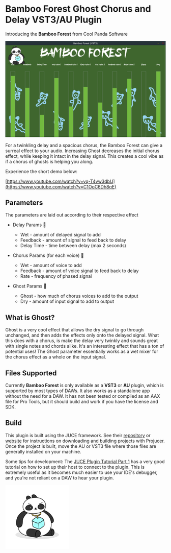 # Bamboo Forest Ghost Chorus and Delay VST3/AU Plugin
Introducing the **Bamboo Forest** from Cool Panda Software

<p>
    <img alt="Bamboo Forest Interface" src="/Assets/interface.png" max-height="400" aspect-ratio="7:4">
</p>

For a twinkling delay and a spacious chorus, the Bamboo Forest can give a surreal effect to your audio. Increasing Ghost decreases the initial chorus effect, while keeping it intact in the delay signal. This creates a cool vibe as if a chorus of ghosts is helping you along.

Experience the short demo below:

[https://www.youtube.com/watch?v=yq-T4vw3dbU](https://www.youtube.com/watch?v=C1OoC6Dh8qE)

## Parameters
The parameters are laid out according to their respective effect
* Delay Params 🔄
    * Wet - amount of delayed signal to add
    * Feedback - amount of signal to feed back to delay
    * Delay Time - time between delay (max 2 seconds)

* Chorus Params (for each voice) 🐼
    * Wet - amount of voice to add
    * Feedback - amount of voice signal to feed back to delay
    * Rate - frequency of phased signal

* Ghost Params 👻
    * Ghost - how much of chorus voices to add to the output
    * Dry - amount of input signal to add to output

## What is Ghost?
Ghost is a very cool effect that allows the dry signal to go through unchanged, and then adds the effects only onto the delayed signal. What this does with a chorus, is make the delay very twinkly and sounds great with single notes and chords alike. It's an interesting effect that has a ton of potential uses! The Ghost parameter essentially works as a wet mixer for the chorus effect as a whole on the input signal.

## Files Supported
Currently **Bamboo Forest** is only available as a **VST3** or **AU** plugin, which is supported by most types of DAWs. It also works as a standalone app without the need for a DAW. It has not been tested or compiled as an AAX file for Pro Tools, but it should build and work if you have the license and SDK.

## Build
This plugin is built using the JUCE framework. See their [repository](https://github.com/juce-framework/JUCE) or [website](https://juce.com/) for instructions on downloading and building projects with Projucer. Once the project is built, move the AU or VST3 file where those files are generally installed on your machine.

Some tips for development:
The [JUCE Plugin Tutorial Part 1](https://docs.juce.com/master/tutorial_create_projucer_basic_plugin.html) has a very good tutorial on how to set up their host to connect to the plugin. This is extremely useful as it becomes much easier to use your IDE's debugger, and you're not reliant on a DAW to hear your plugin.

<a href="https://www.coolxpanda.com/">
    <img alt="Cool Panda Logo" src="/Assets/coolxpandapng.png" height="200">
</a>

